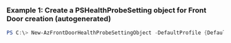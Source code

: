 ### Example 1: Create a PSHealthProbeSetting object for Front Door creation (autogenerated)
```powershell
PS C:\> New-AzFrontDoorHealthProbeSettingObject -DefaultProfile {DefaultProfile} -IntervalInSeconds {IntervalInSeconds} -Name healthProbeSetting1 -Path {Path} -Protocol Http
```

